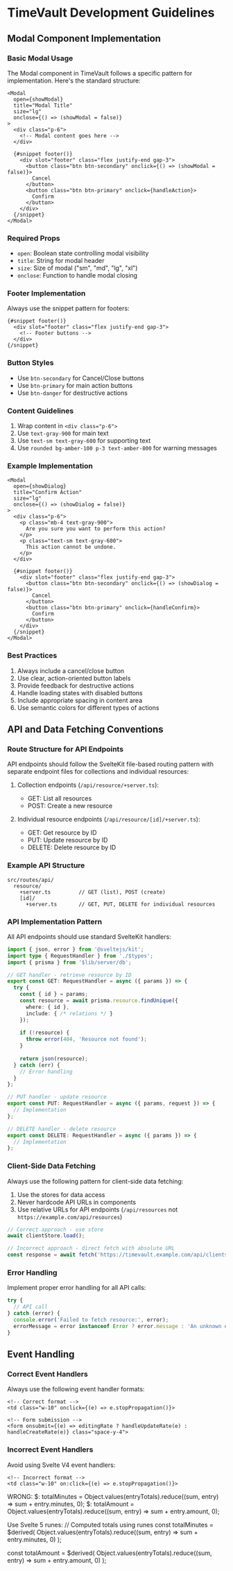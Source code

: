 # TimeVault Development Guidelines

## Modal Component Implementation

### Basic Modal Usage

The Modal component in TimeVault follows a specific pattern for implementation. Here's the standard structure:

```svelte
<Modal
  open={showModal}
  title="Modal Title"
  size="lg"
  onclose={() => (showModal = false)}
>
  <div class="p-6">
    <!-- Modal content goes here -->
  </div>

  {#snippet footer()}
    <div slot="footer" class="flex justify-end gap-3">
      <button class="btn btn-secondary" onclick={() => (showModal = false)}>
        Cancel
      </button>
      <button class="btn btn-primary" onclick={handleAction}>
        Confirm
      </button>
    </div>
  {/snippet}
</Modal>
```

### Required Props

- `open`: Boolean state controlling modal visibility
- `title`: String for modal header
- `size`: Size of modal ("sm", "md", "lg", "xl")
- `onclose`: Function to handle modal closing

### Footer Implementation

Always use the snippet pattern for footers:

```svelte
{#snippet footer()}
  <div slot="footer" class="flex justify-end gap-3">
    <!-- Footer buttons -->
  </div>
{/snippet}
```

### Button Styles

- Use `btn-secondary` for Cancel/Close buttons
- Use `btn-primary` for main action buttons
- Use `btn-danger` for destructive actions

### Content Guidelines

1. Wrap content in `<div class="p-6">`
2. Use `text-gray-900` for main text
3. Use `text-sm text-gray-600` for supporting text
4. Use `rounded bg-amber-100 p-3 text-amber-800` for warning messages

### Example Implementation

```svelte
<Modal
  open={showDialog}
  title="Confirm Action"
  size="lg"
  onclose={() => (showDialog = false)}
>
  <div class="p-6">
    <p class="mb-4 text-gray-900">
      Are you sure you want to perform this action?
    </p>
    <p class="text-sm text-gray-600">
      This action cannot be undone.
    </p>
  </div>

  {#snippet footer()}
    <div slot="footer" class="flex justify-end gap-3">
      <button class="btn btn-secondary" onclick={() => (showDialog = false)}>
        Cancel
      </button>
      <button class="btn btn-primary" onclick={handleConfirm}>
        Confirm
      </button>
    </div>
  {/snippet}
</Modal>
```

### Best Practices

1. Always include a cancel/close button
2. Use clear, action-oriented button labels
3. Provide feedback for destructive actions
4. Handle loading states with disabled buttons
5. Include appropriate spacing in content area
6. Use semantic colors for different types of actions

## API and Data Fetching Conventions

### Route Structure for API Endpoints

API endpoints should follow the SvelteKit file-based routing pattern with separate endpoint files for collections and individual resources:

1. Collection endpoints (`/api/resource/+server.ts`):
   - GET: List all resources
   - POST: Create a new resource

2. Individual resource endpoints (`/api/resource/[id]/+server.ts`):
   - GET: Get resource by ID
   - PUT: Update resource by ID
   - DELETE: Delete resource by ID

### Example API Structure

```
src/routes/api/
  resource/
    +server.ts         // GET (list), POST (create)
    [id]/
      +server.ts       // GET, PUT, DELETE for individual resources
```

### API Implementation Pattern

All API endpoints should use standard SvelteKit handlers:

```typescript
import { json, error } from '@sveltejs/kit';
import type { RequestHandler } from './$types';
import { prisma } from '$lib/server/db';

// GET handler - retrieve resource by ID
export const GET: RequestHandler = async ({ params }) => {
  try {
    const { id } = params;
    const resource = await prisma.resource.findUnique({
      where: { id },
      include: { /* relations */ }
    });
    
    if (!resource) {
      throw error(404, 'Resource not found');
    }
    
    return json(resource);
  } catch (err) {
    // Error handling
  }
};

// PUT handler - update resource
export const PUT: RequestHandler = async ({ params, request }) => {
  // Implementation
};

// DELETE handler - delete resource
export const DELETE: RequestHandler = async ({ params }) => {
  // Implementation
};
```

### Client-Side Data Fetching

Always use the following pattern for client-side data fetching:

1. Use the stores for data access
2. Never hardcode API URLs in components
3. Use relative URLs for API endpoints (`/api/resources` not `https://example.com/api/resources`)

```typescript
// Correct approach - use store
await clientStore.load();

// Incorrect approach - direct fetch with absolute URL
const response = await fetch('https://timevault.example.com/api/clients');
```

### Error Handling

Implement proper error handling for all API calls:

```typescript
try {
  // API call
} catch (error) {
  console.error('Failed to fetch resource:', error);
  errorMessage = error instanceof Error ? error.message : 'An unknown error occurred';
}
```

## Event Handling

### Correct Event Handlers

Always use the following event handler formats:

```svelte
<!-- Correct format -->
<td class="w-10" onclick={(e) => e.stopPropagation()}>

<!-- Form submission -->
<form onsubmit={(e) => editingRate ? handleUpdateRate(e) : handleCreateRate(e)} class="space-y-4">
```

### Incorrect Event Handlers

Avoid using Svelte V4 event handlers:

```svelte
<!-- Incorrect format -->
<td class="w-10" on:click={(e) => e.stopPropagation()}>
```

WRONG:
  $: totalMinutes = Object.values(entryTotals).reduce((sum, entry) => sum + entry.minutes, 0);
  $: totalAmount = Object.values(entryTotals).reduce((sum, entry) => sum + entry.amount, 0);

Use Svelte 5 runes:
  // Computed totals using runes
  const totalMinutes = $derived(
    Object.values(entryTotals).reduce((sum, entry) => sum + entry.minutes, 0)
  );

  const totalAmount = $derived(
    Object.values(entryTotals).reduce((sum, entry) => sum + entry.amount, 0)
  );
